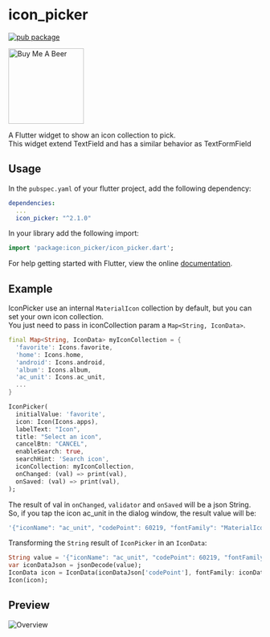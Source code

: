 # icon_picker

[![pub package](https://img.shields.io/pub/v/icon_picker.svg)](https://pub.dartlang.org/packages/icon_picker)

<a href="https://www.buymeacoffee.com/hslbetto" target="_blank"><img src="https://cdn.buymeacoffee.com/buttons/v2/default-blue.png" alt="Buy Me A Beer" style="width: 150px !important;"></a>

A Flutter widget to show an icon collection to pick.\
This widget extend TextField and has a similar behavior as TextFormField

## Usage

In the `pubspec.yaml` of your flutter project, add the following dependency:

```yaml
dependencies:
  ...
  icon_picker: "^2.1.0"
```

In your library add the following import:

```dart
import 'package:icon_picker/icon_picker.dart';
```

For help getting started with Flutter, view the online [documentation](https://flutter.io/).

## Example

IconPicker use an internal `MaterialIcon` collection by default, but you can set your own icon collection.\
You just need to pass in iconCollection param a `Map<String, IconData>`.

``` dart
final Map<String, IconData> myIconCollection = {
  'favorite': Icons.favorite,
  'home': Icons.home,
  'android': Icons.android,
  'album': Icons.album,
  'ac_unit': Icons.ac_unit,
  ...
}
```

``` dart
IconPicker(
  initialValue: 'favorite',
  icon: Icon(Icons.apps),
  labelText: "Icon",
  title: "Select an icon",
  cancelBtn: "CANCEL",
  enableSearch: true,
  searchHint: 'Search icon',
  iconCollection: myIconCollection,
  onChanged: (val) => print(val),
  onSaved: (val) => print(val),
);
```

The result of val in `onChanged`, `validator` and `onSaved` will be a json String.\
So, if you tap the icon ac_unit in the dialog window, the result value will be:

``` dart
'{"iconName": "ac_unit", "codePoint": 60219, "fontFamily": "MaterialIcons"}'
```

Transforming the `String` result of `IconPicker` in an `IconData`:

``` dart
String value = '{"iconName": "ac_unit", "codePoint": 60219, "fontFamily": "MaterialIcons"}'
var iconDataJson = jsonDecode(value);
IconData icon = IconData(iconDataJson['codePoint'], fontFamily: iconDataJson['fontFamily']);
Icon(icon);
```

## Preview
![Overview](https://raw.githubusercontent.com/m3uzz/icon_picker/master/doc/images/icon_picker.gif)
